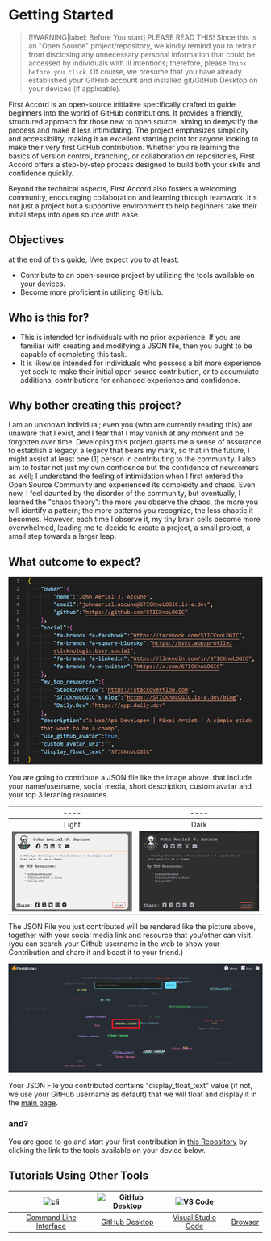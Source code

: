 # Getting Started
> [!WARNING|label: Before You start]
> PLEASE READ THIS!
> Since this is an "Open Source" project/repository, we kindly remind you to refrain from disclosing any unnecessary personal information that could be accessed by individuals with ill intentions; therefore, please `Think before you click`.
> Of course, we presume that you have already established your GitHub account and installed git/GitHub Desktop on your devices (if applicable).

First Accord is an open-source initiative specifically crafted to guide beginners into the world of GitHub contributions. It provides a friendly, structured approach for those new to open source, aiming to demystify the process and make it less intimidating. The project emphasizes simplicity and accessibility, making it an excellent starting point for anyone looking to make their very first GitHub contribution. Whether you're learning the basics of version control, branching, or collaboration on repositories, First Accord offers a step-by-step process designed to build both your skills and confidence quickly.

Beyond the technical aspects, First Accord also fosters a welcoming community, encouraging collaboration and learning through teamwork. It's not just a project but a supportive environment to help beginners take their initial steps into open source with ease.

## Objectives
at the end of this guide, I/we expect you to at least:
 * Contribute to an open-source project by utilizing the tools available on your devices.
 * Become more proficient in utilizing GitHub.

## Who is this for?
 * This is intended for individuals with no prior experience. If you are familiar with creating and modifying a JSON file, then you ought to be capable of completing this task.
 * It is likewise intended for individuals who possess a bit more experience yet seek to make their initial open source contribution, or to accumulate additional contributions for enhanced experience and confidence.

## Why bother creating this project?
I am an unknown individual; even you (who are currently reading this) are unaware that I exist, and I fear that I may vanish at any moment and be forgotten over time. Developing this project grants me a sense of assurance to establish a legacy, a legacy that bears my mark, so that in the future, I might assist at least one (1) person in contributing to the community. I also aim to foster not just my own confidence but the confidence of newcomers as well; I understand the feeling of intimidation when I first entered the Open Source Community and experienced its complexity and chaos. Even now, I feel daunted by the disorder of the community, but eventually, I learned the "chaos theory": the more you observe the chaos, the more you will identify a pattern; the more patterns you recognize, the less chaotic it becomes. However, each time I observe it, my tiny brain cells become more overwhelmed, leading me to decide to create a project, a small project, a small step towards a larger leap.

## What outcome to expect?
<img src="/assets/objective4.png" alt="json output" />

You are going to contribute a JSON file like the image above. that include your name/username, social media, short description, custom avatar and your top 3 leraning resources.

| ---- | ---- |
| :---:| :---: |
| Light | Dark|
| <img src="/assets/objective1.png" alt="light output" /> | <img src="/assets/objective3.png" alt="dark output" /> |

The JSON File you just contributed will be rendered like the picture above, together with your social media link and resource that you/other can visit. (you can search your Github username in the web to show your Contribution and share it and boast it to your friend.)

<img src="/assets/objective2.png" alt="light output" />

Your JSON File you contributed contains "display_float_text" value (if not, we use your GitHub username as default) that we will float and display it in the [main page](/).

### and?
You are good to go and start your first contribution in [this Repository](https://github.com/STICKnoLOGIC/First-Accord) by clicking the link to the tools available on your device below.

## Tutorials Using Other Tools
| <img alt="cli" src="https://raw.githubusercontent.com/felixse/FluentTerminal/refs/heads/master/Icons/Icon_no_margin.png" width="100"> | <img alt="GitHub Desktop" src="https://desktop.github.com/images/desktop-icon.svg" width="100"> | <img alt="VS Code" src="https://upload.wikimedia.org/wikipedia/commons/1/1c/Visual_Studio_Code_1.35_icon.png" width=100> | <i class="fa-solid fab fa-chrome fa-6x" style="color:lightblue"></i> |
| :------------------: | :------------------: | :------------------: | :------------------: |
| [Command Line Interface](guide/github-cli) | [GitHub Desktop](guide/github-desktop) | [Visual Studio Code](docs/gui-tool-tutorials/github-vscode) | [Browser](guide/github-browser)

